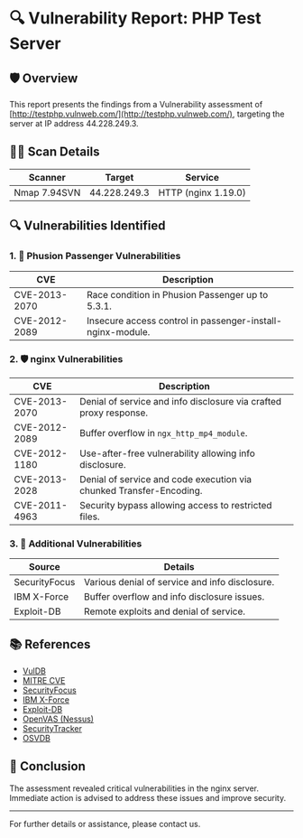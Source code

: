 # 🔍 Vulnerability Report: PHP Test Server

## 🛡️ Overview

This report presents the findings from a Vulnerability assessment of [http://testphp.vulnweb.com/](http://testphp.vulnweb.com/), targeting the server at IP address 44.228.249.3.

## 🕵️‍♂️ Scan Details

| **Scanner** | **Target**      | **Service**   |
|-------------|-----------------|---------------|
| Nmap 7.94SVN | 44.228.249.3    | HTTP (nginx 1.19.0) |

## 🔍 Vulnerabilities Identified

### 1. 🚨 Phusion Passenger Vulnerabilities

| **CVE**        | **Description**                                            |
|----------------|------------------------------------------------------------|
| CVE-2013-2070 | Race condition in Phusion Passenger up to 5.3.1.          |
| CVE-2012-2089 | Insecure access control in passenger-install-nginx-module.|

### 2. 🛡️ nginx Vulnerabilities

| **CVE**        | **Description**                                            |
|----------------|------------------------------------------------------------|
| CVE-2013-2070 | Denial of service and info disclosure via crafted proxy response. |
| CVE-2012-2089 | Buffer overflow in `ngx_http_mp4_module`.                 |
| CVE-2012-1180 | Use-after-free vulnerability allowing info disclosure.    |
| CVE-2013-2028 | Denial of service and code execution via chunked Transfer-Encoding. |
| CVE-2011-4963 | Security bypass allowing access to restricted files.      |

### 3. 📝 Additional Vulnerabilities

| **Source**        | **Details**                                     |
|-------------------|-------------------------------------------------|
| SecurityFocus     | Various denial of service and info disclosure. |
| IBM X-Force       | Buffer overflow and info disclosure issues.    |
| Exploit-DB        | Remote exploits and denial of service.         |

## 📚 References

- [VulDB](https://vuldb.com)
- [MITRE CVE](https://cve.mitre.org)
- [SecurityFocus](https://www.securityfocus.com/bid/)
- [IBM X-Force](https://exchange.xforce.ibmcloud.com)
- [Exploit-DB](https://www.exploit-db.com)
- [OpenVAS (Nessus)](http://www.openvas.org)
- [SecurityTracker](https://www.securitytracker.com)
- [OSVDB](http://www.osvdb.org)

## 🚀 Conclusion

The assessment revealed critical vulnerabilities in the nginx server. Immediate action is advised to address these issues and improve security.

---

For further details or assistance, please contact us.
